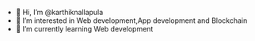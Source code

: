 - 👋 Hi, I’m @karthiknallapula
- 👀 I’m interested in Web development,App development and Blockchain
- 🌱 I’m currently learning Web development

<!---
karthiknallapula/karthiknallapula is a ✨ special ✨ repository because its `README.md` (this file) appears on your GitHub profile.
You can click the Preview link to take a look at your changes.
--->
